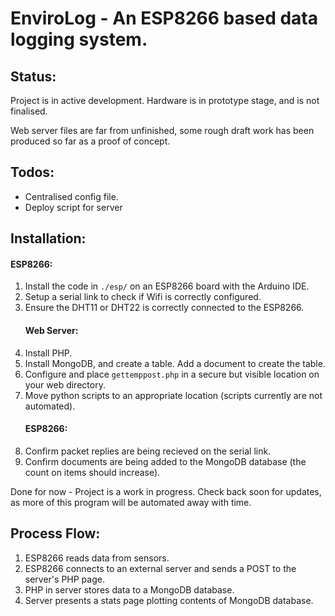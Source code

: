 # EnviroLog - An ESP8266 based data logging system.

## Status:
Project is in active development. Hardware is in prototype stage, and is not finalised.

Web server files are far from unfinished, some rough draft work has been produced so far as a proof of concept.

## Todos:
* Centralised config file.
* Deploy script for server

## Installation:

#### ESP8266:
1. Install the code in `./esp/` on an ESP8266 board with the Arduino IDE.
2. Setup a serial link to check if Wifi is correctly configured.
3. Ensure the DHT11 or DHT22 is correctly connected to the ESP8266.
    #### Web Server:
4. Install PHP.
5. Install MongoDB, and create a table. Add a document to create the table.
6. Configure and place `gettemppost.php` in a secure but visible location on your web directory.
7. Move python scripts to an appropriate location (scripts currently are not automated).
    #### ESP8266:
8. Confirm packet replies are being recieved on the serial link.
9. Confirm documents are being added to the MongoDB database (the count on items should increase).

Done for now - Project is a work in progress.
Check back soon for updates, as more of this program will be automated away with time.


## Process Flow:
1. ESP8266 reads data from sensors.
1. ESP8266 connects to an external server and sends a POST to the server's PHP page.
1. PHP in server stores data to a MongoDB database.
1. Server presents a stats page plotting contents of MongoDB database.
